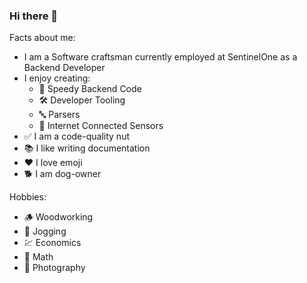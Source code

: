 ### Hi there 👋

Facts about me:

- I am a Software craftsman currently employed at SentinelOne as a Backend Developer
- I enjoy creating:
  - 🏃 Speedy Backend Code
  - 🛠️ Developer Tooling
  - 🔤 Parsers
  - 📡 Internet Connected Sensors
- ✅ I am a code-quality nut
- 📚 I like writing documentation
- ❤️ I love emoji
- 🐕 I am dog-owner

Hobbies:
- 🪵 Woodworking
- 🏃 Jogging
- 💹 Economics
- 🔢 Math
- 📸 Photography
